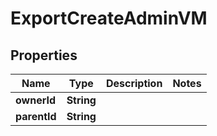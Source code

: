 

# ExportCreateAdminVM


## Properties

| Name | Type | Description | Notes |
|------------ | ------------- | ------------- | -------------|
|**ownerId** | **String** |  |  |
|**parentId** | **String** |  |  |



